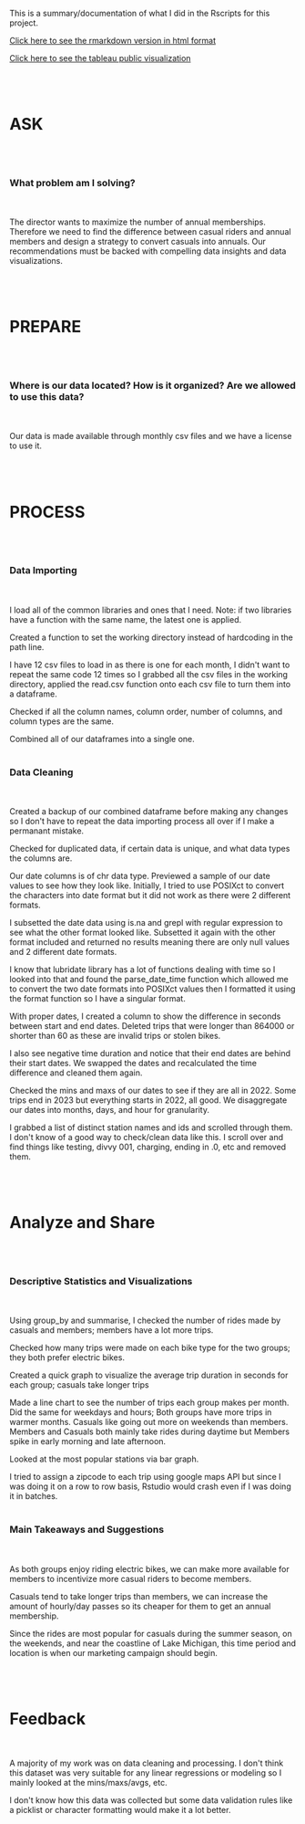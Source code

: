This is a summary/documentation of what I did in the Rscripts for this project.

[Click here to see the rmarkdown version in html format](https://rawcdn.githack.com/mzhao3333/projects/d3a1851fe8c4a34329048032f8786845866a7a4b/Cyclistic%20Bike%20Share%20Case%20Study/R%20Scripts/Cyclistic-Bike-Share-Case-Study-GitHub.html)

[Click here to see the tableau public visualization](https://public.tableau.com/app/profile/michael.zhao5952/viz/CyclisticBikeShareCaseStudy2022/TitlePage)
<br>
<br>
<br>
<br>

# ASK



<br>
<br>

### What problem am I solving?

<br>
<br>
The director wants to maximize the number of annual memberships. Therefore we need to find the difference between casual riders and annual members and design a strategy to convert casuals into annuals. Our recommendations must be backed with compelling data insights and data visualizations.
<br>
<br>
<br>
<br>

# PREPARE

<br>
<br>

### Where is our data located? How is it organized? Are we allowed to use this data?

<br>
<br>
Our data is made available through monthly csv files and we have a license to use it.
<br>
<br>
<br>
<br>

# PROCESS

<br>
<br>

### Data Importing

<br>
<br>
I load all of the common libraries and ones that I need. Note: if two libraries have a function with the same name, the latest one is applied.

Created a function to set the working directory instead of hardcoding in the path line.

I have 12 csv files to load in as there is one for each month, I didn't want to repeat the same code 12 times so I grabbed all the csv files in the working directory, applied the read.csv function onto each csv file to turn them into a dataframe.

Checked if all the column names, column order, number of columns, and column types are the same.

Combined all of our dataframes into a single one.
<br>
<br>

### Data Cleaning

<br>
<br>
Created a backup of our combined dataframe before making any changes so I don't have to repeat the data importing process all over if I make a permanant mistake.

Checked for duplicated data, if certain data is unique, and what data types the columns are.

Our date columns is of chr data type. Previewed a sample of our date values to see how they look like. Initially, I tried to use POSIXct to convert the characters into date format but it did not work as there were 2 different formats.

I subsetted the date data using is.na and grepl with regular expression to see what the other format looked like. Subsetted it again with the other format included and returned no results meaning there are only null values and 2 different date formats.

I know that lubridate library has a lot of functions dealing with time so I looked into that and found the parse_date_time function which allowed me to convert the two date formats into POSIXct values then I formatted it using the format function so I have a singular format.

With proper dates, I created a column to show the difference in seconds between start and end dates. Deleted trips that were longer than 864000 or shorter than 60 as these are invalid trips or stolen bikes.

I also see negative time duration and notice that their end dates are behind their start dates. We swapped the dates and recalculated the time difference and cleaned them again.

Checked the mins and maxs of our dates to see if they are all in 2022. Some trips end in 2023 but everything starts in 2022, all good. We disaggregate our dates into months, days, and hour for granularity. 

I grabbed a list of distinct station names and ids and scrolled through them. I don't know of a good way to check/clean data like this. I scroll over and find things like testing, divvy 001, charging, ending in .0, etc and removed them.
<br>
<br>
<br>
<br>

# Analyze and Share

<br>
<br>

### Descriptive Statistics and Visualizations

<br>
<br>
Using group_by and summarise, I checked the number of rides made by casuals and members; members have a lot more trips. 

Checked how many trips were made on each bike type for the two groups; they both prefer electric bikes.

Created a quick graph to visualize the average trip duration in seconds for each group; casuals take longer trips

Made a line chart to see the number of trips each group makes per month. Did the same for weekdays and hours; Both groups have more trips in warmer months. Casuals like going out more on weekends than members. Members and Casuals both mainly take rides during daytime but Members spike in early morning and late afternoon.

Looked at the most popular stations via bar graph.

I tried to assign a zipcode to each trip using google maps API but since I was doing it on a row to row basis, Rstudio would crash even if I was doing it in batches. 
<br>
<br>

### Main Takeaways and Suggestions

<br>
<br>
As both groups enjoy riding electric bikes, we can make more available for members to incentivize more casual riders to become members.

Casuals tend to take longer trips than members, we can increase the amount of hourly/day passes so its cheaper for them to get an annual membership.

Since the rides are most popular for casuals during the summer season, on the weekends, and near the coastline of Lake Michigan, this time period and location is when our marketing campaign should begin. 
<br>
<br>
<br>
<br>

# Feedback

<br>
<br>
A majority of my work was on data cleaning and processing. I don't think this dataset was very suitable for any linear regressions or modeling so I mainly looked at the mins/maxs/avgs, etc. 

I don't know how this data was collected but some data validation rules like a picklist or character formatting would make it a lot better. 













